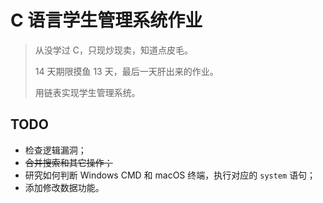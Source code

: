 # C 语言学生管理系统作业
> 从没学过 C，只现炒现卖，知道点皮毛。
> 
> 14 天期限摸鱼 13 天，最后一天肝出来的作业。
>
> 用链表实现学生管理系统。

## TODO
- 检查逻辑漏洞；
- ~~合并搜索和其它操作；~~
- 研究如何判断 Windows CMD 和 macOS 终端，执行对应的 ```system``` 语句；
- 添加修改数据功能。